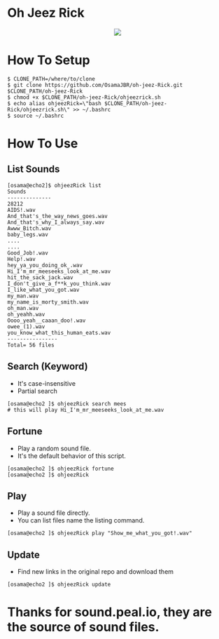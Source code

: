 # Oh Jeez Rick

<p align="center">
 <img src="logo.webp"/>
</p>

# How To Setup
```
$ CLONE_PATH=/where/to/clone
$ git clone https://github.com/OsamaJBR/oh-jeez-Rick.git $CLONE_PATH/oh-jeez-Rick
$ chmod +x $CLONE_PATH/oh-jeez-Rick/ohjeezrick.sh
$ echo alias ohjeezRick=\"bash $CLONE_PATH/oh-jeez-Rick/ohjeezrick.sh\" >> ~/.bashrc
$ source ~/.bashrc
```

# How To Use

## List Sounds
```
[osama@echo2]$ ohjeezRick list
Sounds 
--------------
28212
AIDS!.wav
And_that's_the_way_news_goes.wav
And_that's_why_I_always_say.wav
Awww_Bitch.wav
baby_legs.wav
....
....
Good_Job!.wav
Help!.wav
hey_ya_you_doing_ok_.wav
Hi_I'm_mr_meeseeks_look_at_me.wav
hit_the_sack_jack.wav
I_don't_give_a_f**k_you_think.wav
I_like_what_you_got.wav
my_man.wav
my_name_is_morty_smith.wav
oh_man.wav
oh_yeahh.wav
Oooo_yeah__caaan_doo!.wav
owee_(1).wav
you_know_what_this_human_eats.wav
----------------
Total= 56 files
```

## Search (Keyword)
* It's case-insensitive
* Partial search
```
[osama@echo2 ]$ ohjeezRick search mees
# this will play Hi_I'm_mr_meeseeks_look_at_me.wav
```
## Fortune
* Play a random sound file.
* It's the default behavior of this script.
```
[osama@echo2 ]$ ohjeezRick fortune
[osama@echo2 ]$ ohjeezRick
```

## Play
* Play a sound file directly.
* You can list files name the listing command.
```
[osama@echo2 ]$ ohjeezRick play "Show_me_what_you_got!.wav"
```

## Update
* Find new links in the original repo and download them
```
[osama@echo2 ]$ ohjeezRick update
```


# Thanks for sound.peal.io, they are the source of sound files.
